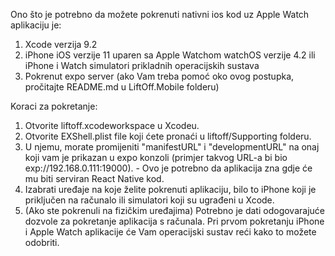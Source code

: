 Ono što je potrebno da možete pokrenuti nativni ios kod uz Apple Watch aplikaciju je:
1. Xcode verzija 9.2
2. iPhone iOS verzije 11 uparen sa Apple Watchom watchOS verzije 4.2 ili iPhone i Watch simulatori prikladnih operacijskih sustava
3. Pokrenut expo server (ako Vam treba pomoć oko ovog postupka, pročitajte README.md u LiftOff.Mobile folderu)

Koraci za pokretanje:
1. Otvorite liftoff.xcodeworkspace u Xcodeu.
2. Otvorite EXShell.plist file koji ćete pronaći u liftoff/Supporting folderu.
3. U njemu, morate promijeniti "manifestURL" i "developmentURL" na onaj koji vam je prikazan u expo konzoli
   (primjer takvog URL-a bi bio exp://192.168.0.111:19000). - Ovo je potrebno da aplikacija zna gdje će mu biti serviran
   React Native kod.
4. Izabrati uređaje na koje želite pokrenuti aplikaciju, bilo to iPhone koji je priključen na računalo ili simulatori koji
   su ugrađeni u Xcode.
5. (Ako ste pokrenuli na fizičkim uređajima) Potrebno je dati odogovarajuće dozvole za pokretanje aplikacija s računala.
   Pri prvom pokretanju iPhone i Apple Watch aplikacije će Vam operacijski sustav reći kako to možete odobriti.
